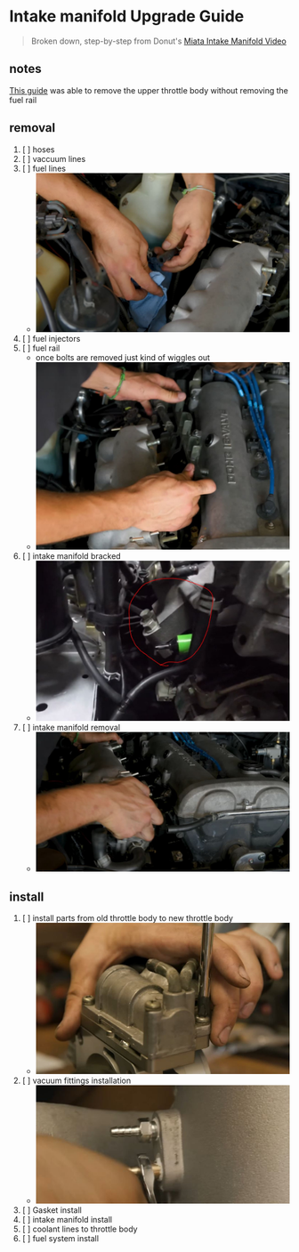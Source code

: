 # Intake manifold Upgrade Guide
> Broken down, step-by-step from Donut's [Miata Intake Manifold Video](https://www.youtube.com/watch?v=3X1Zdpkj0-s)


## notes
[This guide](https://youtu.be/cGhr5t23b4Q?si=-IvFZkNB0aUr52kS&t=112) was able to remove the upper throttle body without removing the fuel rail


## removal
1. [ ] hoses
2. [ ] vaccuum lines
3. [ ] fuel lines
    - ![fuel line removal](./img/fuel-line-removal.JPG)
4. [ ] fuel injectors
5. [ ] fuel rail
    - once bolts are removed just kind of wiggles out
    - ![Fuel rail removal](./img/fuel-rail-removal.JPG)
6. [ ] intake manifold bracked
    - ![intake manifold bracket](./img/intake-manifold-bracket.JPG)
7. [ ] intake manifold removal
    - ![intake manifold removal](./img/intake-manifold-removal.JPG)

## install 
1. [ ] install parts from old throttle body to new throttle body
    - ![throttle body install](./img/throttle-body-install.JPG)
2. [ ] vacuum fittings installation
    - ![fittings install](./img/fittings-install.JPG)
3. [ ] Gasket install
4. [ ] intake manifold install
5. [ ] coolant lines to throttle body
6. [ ] fuel system install